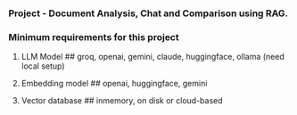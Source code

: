 ### Project - Document Analysis, Chat and Comparison using RAG.

### Minimum requirements for this project
1. LLM Model ## groq, openai, gemini, claude, huggingface, ollama (need local setup)

2. Embedding model ## openai, huggingface, gemini

3. Vector database ## inmemory, on disk or cloud-based
